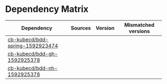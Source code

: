 # Dependency Matrix

Dependency | Sources | Version | Mismatched versions
---------- | ------- | ------- | -------------------
[cb-kubecd/bdd-spring-1592923474](https://github.com/cb-kubecd/bdd-spring-1592923474.git) |  | []() | 
[cb-kubecd/bdd-gh-1592925378](https://github.com/cb-kubecd/bdd-gh-1592925378.git) |  | []() | 
[cb-kubecd/bdd-nh-1592925378](https://github.com/cb-kubecd/bdd-nh-1592925378.git) |  | []() | 
